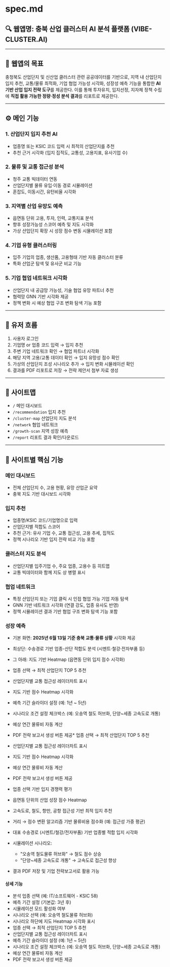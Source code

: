 # spec.md

## 🔍 웹앱명: 충북 산업 클러스터 AI 분석 플랫폼 (VIBE-CLUSTER.AI)

---

## 🎯 웹앱의 목표

충청북도 산업단지 및 신산업 클러스터 관련 공공데이터를 기반으로, 지역 내 산업단지 입지 추천, 교통/물류 최적화, 기업 협업 가능성 시각화, 성장성 예측 기능을 통합한 **AI 기반 산업 입지 전략 도구**를 제공한다.
이를 통해 투자유치, 입지선정, 지자체 정책 수립에 **직접 활용 가능한 정량·정성 분석 결과**를 리포트로 제공한다.

---

## ⚙️ 메인 기능

### 1. 산업단지 입지 추천 AI

- 업종명 또는 KSIC 코드 입력 시 최적의 산업단지를 추천
- 추천 근거 시각화 (입지 집적도, 교통성, 고용지표, 유사기업 수)

### 2. 물류 및 교통 접근성 분석

- 청주 교통 빅데이터 연동
- 산업단지별 물류 유입·이동 경로 시뮬레이션
- 혼잡도, 이동시간, 유턴비율 시각화

### 3. 지역별 산업 유망도 예측

- 읍면동 단위 고용, 투자, 인력, 교통지표 분석
- 향후 성장가능성 스코어 예측 및 지도 시각화
- 가상 산업단지 확장 시 성장 점수 변동 시뮬레이션 포함

### 4. 기업 유형 클러스터링

- 입주 기업의 업종, 생산품, 고용형태 기반 자동 클러스터 분류
- 특화 산업군 탐색 및 유사군 비교 기능

### 5. 기업 협업 네트워크 시각화

- 산업단지 내 공급망 가능성, 기술 협업 유망 파트너 추천
- 협력망 GNN 기반 시각화 제공
- 정책 변화 시 예상 협업 구조 변화 탐색 기능 포함

---

## 🔁 유저 흐름

1. 사용자 로그인
2. 기업명 or 업종 코드 입력 → 입지 추천
3. 주변 기업 네트워크 확인 → 협업 파트너 시각화
4. 해당 지역 고용/교통 데이터 확인 → 입지 유망성 점수 확인
5. 가상의 산업단지 조성 시나리오 추가 → 입지 변화 시뮬레이션 확인
6. 결과를 PDF 리포트로 저장 → 전략 제안서 첨부 자료 생성

---

## 📂 사이트맵

- `/` 메인 대시보드
- `/recommendation` 입지 추천
- `/cluster-map` 산업단지 지도 분석
- `/network` 협업 네트워크
- `/growth-scan` 지역 성장 예측
- `/report` 리포트 결과 확인/다운로드

---

## 🧩 사이트별 핵심 기능

### 메인 대시보드

- 전체 산업단지 수, 고용 현황, 유망 산업군 요약
- 충북 지도 기반 대시보드 시각화

### 입지 추천

- 업종명/KSIC 코드/기업명으로 입력
- 산업단지별 적합도 스코어
- 추천 근거: 유사 기업 수, 교통 접근성, 고용 추세, 집적도
- 정책 시나리오 기반 입지 전략 비교 기능 포함

### 클러스터 지도 분석

- 산업단지별 입주기업 수, 주요 업종, 고용수 등 히트맵
- 교통 빅데이터와 함께 지도 상 병렬 표시

### 협업 네트워크

- 특정 산업단지 또는 기업 클릭 시 인접 협업 가능 기업 자동 탐색
- GNN 기반 네트워크 시각화 (연결 강도, 업종 유사도 반영)
- 정책 시뮬레이션 결과 기반 협업 구조 변화 탐색 기능 포함

### 성장 예측

- 기본 화면: **2025년 6월 13일 기준 충북 교통·물류 상황** 시각화 제공
- 최상단: 수송경로 기반 업종-산단 적합도 분석 (시멘트·철강·전자부품 등)
- 그 아래: 지도 기반 Heatmap (읍면동 단위 입지 점수 시각화)
- 업종 선택 → 최적 산업단지 TOP 5 추천
- 산업단지별 교통 접근성 레이더차트 표시
- 지도 기반 점수 Heatmap 시각화
- 예측 기간 슬라이더 설정 (예: 1년 \~ 5년)
- 시나리오 조건 설정 체크박스 (예: 오송역 철도 허브화, 단양\~세종 고속도로 개통)
- 예상 연간 물류비 자동 계산
- PDF 전략 보고서 생성 버튼 제공\* 업종 선택 → 최적 산업단지 TOP 5 추천
- 산업단지별 교통 접근성 레이더차트 표시
- 지도 기반 점수 Heatmap 시각화
- 예상 연간 물류비 자동 계산
- PDF 전략 보고서 생성 버튼 제공
- 업종 선택 기반 입지 경쟁력 평가
- 읍면동 단위의 산업 성장 점수 Heatmap
- 고속도로, 철도, 항만, 공항 접근성 기반 최적 입지 추천
- 거리 → 점수 변환 알고리즘 기반 물류비용 점수화 (예: 접근성 가중 평균)
- 대표 수송경로 (시멘트/철강/전자부품) 기반 업종별 적합 입지 시각화
- 시뮬레이션 시나리오:

  - "오송역 철도물류 허브화" → 철도 점수 상승
  - "단양\~세종 고속도로 개통" → 고속도로 접근성 향상

- 결과 PDF 저장 및 기업 전략보고서로 활용 가능

#### 상세 기능

- 분석 업종 선택 (예: IT/소프트웨어 - KSIC 58)
- 예측 기간 설정 (기본값: 3년 후)
- 시뮬레이션 모드 활성화 여부
- 시나리오 선택 (예: 오송역 철도물류 허브화)
- 시나리오 하단에 지도 Heatmap 시각화 표시
- 업종 선택 → 최적 산업단지 TOP 5 추천
- 산업단지별 교통 접근성 레이더차트 표시
- 예측 기간 슬라이더 설정 (예: 1년 \~ 5년)
- 시나리오 조건 설정 체크박스 (예: 오송역 철도 허브화, 단양\~세종 고속도로 개통)
- 예상 연간 물류비 자동 계산
- PDF 전략 보고서 생성 버튼 제공
